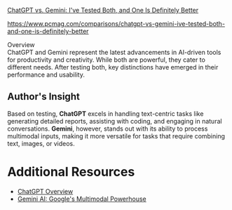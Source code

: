 [ChatGPT vs. Gemini: I've Tested Both, and One Is Definitely Better](https://www.pcmag.com/comparisons/chatgpt-vs-gemini-ive-tested-both-and-one-is-definitely-better)

https://www.pcmag.com/comparisons/chatgpt-vs-gemini-ive-tested-both-and-one-is-definitely-better

Overview  
ChatGPT and Gemini represent the latest advancements in AI-driven tools for productivity and creativity. While both are powerful, they cater to different needs. After testing both, key distinctions have emerged in their performance and usability.  

## Author's Insight  
Based on testing, **ChatGPT** excels in handling text-centric tasks like generating detailed reports, assisting with coding, and engaging in natural conversations. **Gemini**, however, stands out with its ability to process multimodal inputs, making it more versatile for tasks that require combining text, images, or videos.  

# Additional Resources  
- [ChatGPT Overview](https://openai.com/index/chatgpt/)  
- [Gemini AI: Google's Multimodal Powerhouse](https://www.pcmag.com/comparisons/chatgpt-vs-gemini-ive-tested-both-and-one-is-definitely-better)  




